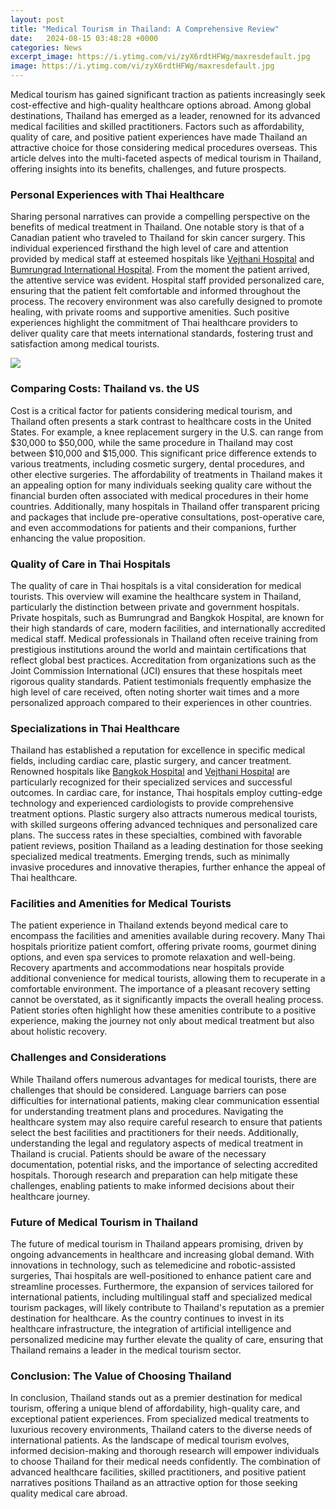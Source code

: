 ```yaml
---
layout: post
title: "Medical Tourism in Thailand: A Comprehensive Review"
date:   2024-08-15 03:48:28 +0000
categories: News
excerpt_image: https://i.ytimg.com/vi/zyX6rdtHFWg/maxresdefault.jpg
image: https://i.ytimg.com/vi/zyX6rdtHFWg/maxresdefault.jpg
---
```


Medical tourism has gained significant traction as patients increasingly seek cost-effective and high-quality healthcare options abroad. Among global destinations, Thailand has emerged as a leader, renowned for its advanced medical facilities and skilled practitioners. Factors such as affordability, quality of care, and positive patient experiences have made Thailand an attractive choice for those considering medical procedures overseas. This article delves into the multi-faceted aspects of medical tourism in Thailand, offering insights into its benefits, challenges, and future prospects.
### Personal Experiences with Thai Healthcare
Sharing personal narratives can provide a compelling perspective on the benefits of medical treatment in Thailand. One notable story is that of a Canadian patient who traveled to Thailand for skin cancer surgery. This individual experienced firsthand the high level of care and attention provided by medical staff at esteemed hospitals like [Vejthani Hospital](https://us.edu.vn/en/Vejthani_Hospital) and [Bumrungrad International Hospital](https://us.edu.vn/en/Bumrungrad_International_Hospital). 
From the moment the patient arrived, the attentive service was evident. Hospital staff provided personalized care, ensuring that the patient felt comfortable and informed throughout the process. The recovery environment was also carefully designed to promote healing, with private rooms and supportive amenities. Such positive experiences highlight the commitment of Thai healthcare providers to deliver quality care that meets international standards, fostering trust and satisfaction among medical tourists.

![](https://i.ytimg.com/vi/zyX6rdtHFWg/maxresdefault.jpg)
### Comparing Costs: Thailand vs. the US
Cost is a critical factor for patients considering medical tourism, and Thailand often presents a stark contrast to healthcare costs in the United States. For example, a knee replacement surgery in the U.S. can range from $30,000 to $50,000, while the same procedure in Thailand may cost between $10,000 and $15,000. This significant price difference extends to various treatments, including cosmetic surgery, dental procedures, and other elective surgeries.
The affordability of treatments in Thailand makes it an appealing option for many individuals seeking quality care without the financial burden often associated with medical procedures in their home countries. Additionally, many hospitals in Thailand offer transparent pricing and packages that include pre-operative consultations, post-operative care, and even accommodations for patients and their companions, further enhancing the value proposition. 
### Quality of Care in Thai Hospitals
The quality of care in Thai hospitals is a vital consideration for medical tourists. This overview will examine the healthcare system in Thailand, particularly the distinction between private and government hospitals. Private hospitals, such as Bumrungrad and Bangkok Hospital, are known for their high standards of care, modern facilities, and internationally accredited medical staff.
Medical professionals in Thailand often receive training from prestigious institutions around the world and maintain certifications that reflect global best practices. Accreditation from organizations such as the Joint Commission International (JCI) ensures that these hospitals meet rigorous quality standards. Patient testimonials frequently emphasize the high level of care received, often noting shorter wait times and a more personalized approach compared to their experiences in other countries. 
### Specializations in Thai Healthcare
Thailand has established a reputation for excellence in specific medical fields, including cardiac care, plastic surgery, and cancer treatment. Renowned hospitals like [Bangkok Hospital](https://us.edu.vn/en/Bangkok_Hospital) and [Vejthani Hospital](https://us.edu.vn/en/Vejthani_Hospital) are particularly recognized for their specialized services and successful outcomes.
In cardiac care, for instance, Thai hospitals employ cutting-edge technology and experienced cardiologists to provide comprehensive treatment options. Plastic surgery also attracts numerous medical tourists, with skilled surgeons offering advanced techniques and personalized care plans. The success rates in these specialties, combined with favorable patient reviews, position Thailand as a leading destination for those seeking specialized medical treatments. Emerging trends, such as minimally invasive procedures and innovative therapies, further enhance the appeal of Thai healthcare.
### Facilities and Amenities for Medical Tourists
The patient experience in Thailand extends beyond medical care to encompass the facilities and amenities available during recovery. Many Thai hospitals prioritize patient comfort, offering private rooms, gourmet dining options, and even spa services to promote relaxation and well-being. 
Recovery apartments and accommodations near hospitals provide additional convenience for medical tourists, allowing them to recuperate in a comfortable environment. The importance of a pleasant recovery setting cannot be overstated, as it significantly impacts the overall healing process. Patient stories often highlight how these amenities contribute to a positive experience, making the journey not only about medical treatment but also about holistic recovery.
### Challenges and Considerations
While Thailand offers numerous advantages for medical tourists, there are challenges that should be considered. Language barriers can pose difficulties for international patients, making clear communication essential for understanding treatment plans and procedures. Navigating the healthcare system may also require careful research to ensure that patients select the best facilities and practitioners for their needs.
Additionally, understanding the legal and regulatory aspects of medical treatment in Thailand is crucial. Patients should be aware of the necessary documentation, potential risks, and the importance of selecting accredited hospitals. Thorough research and preparation can help mitigate these challenges, enabling patients to make informed decisions about their healthcare journey.
### Future of Medical Tourism in Thailand
The future of medical tourism in Thailand appears promising, driven by ongoing advancements in healthcare and increasing global demand. With innovations in technology, such as telemedicine and robotic-assisted surgeries, Thai hospitals are well-positioned to enhance patient care and streamline processes.
Furthermore, the expansion of services tailored for international patients, including multilingual staff and specialized medical tourism packages, will likely contribute to Thailand's reputation as a premier destination for healthcare. As the country continues to invest in its healthcare infrastructure, the integration of artificial intelligence and personalized medicine may further elevate the quality of care, ensuring that Thailand remains a leader in the medical tourism sector.
### Conclusion: The Value of Choosing Thailand
In conclusion, Thailand stands out as a premier destination for medical tourism, offering a unique blend of affordability, high-quality care, and exceptional patient experiences. From specialized medical treatments to luxurious recovery environments, Thailand caters to the diverse needs of international patients. 
As the landscape of medical tourism evolves, informed decision-making and thorough research will empower individuals to choose Thailand for their medical needs confidently. The combination of advanced healthcare facilities, skilled practitioners, and positive patient narratives positions Thailand as an attractive option for those seeking quality medical care abroad.